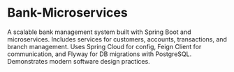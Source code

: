 # Bank-Microservices
A scalable bank management system built with Spring Boot and microservices. Includes services for customers, accounts, transactions, and branch management. Uses Spring Cloud for config, Feign Client for communication, and Flyway for DB migrations with PostgreSQL. Demonstrates modern software design practices.
